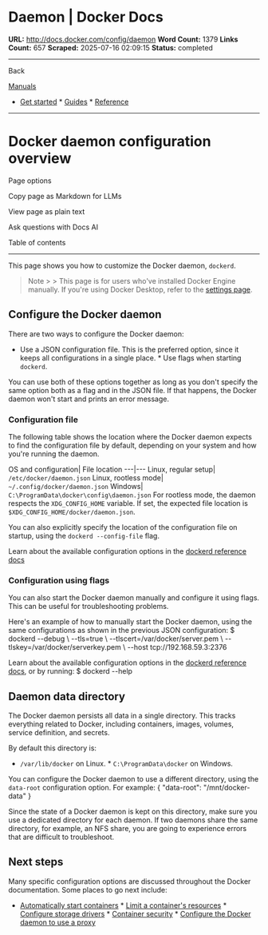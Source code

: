 # Daemon | Docker Docs

**URL:** http://docs.docker.com/config/daemon
**Word Count:** 1379
**Links Count:** 657
**Scraped:** 2025-07-16 02:09:15
**Status:** completed

---

Back

[Manuals](https://docs.docker.com/manuals/)

  * [Get started](http://docs.docker.com/get-started/)   * [Guides](http://docs.docker.com/guides/)   * [Reference](http://docs.docker.com/reference/)

* * *

# Docker daemon configuration overview

Page options

Copy page as Markdown for LLMs

View page as plain text

Ask questions with Docs AI

Table of contents

* * *

This page shows you how to customize the Docker daemon, `dockerd`.

> Note >  > This page is for users who've installed Docker Engine manually. If you're using Docker Desktop, refer to the [settings page](https://docs.docker.com/desktop/settings-and-maintenance/settings/#docker-engine).

## Configure the Docker daemon

There are two ways to configure the Docker daemon:

  * Use a JSON configuration file. This is the preferred option, since it keeps all configurations in a single place.   * Use flags when starting `dockerd`.

You can use both of these options together as long as you don't specify the same option both as a flag and in the JSON file. If that happens, the Docker daemon won't start and prints an error message.

### Configuration file

The following table shows the location where the Docker daemon expects to find the configuration file by default, depending on your system and how you're running the daemon.

OS and configuration| File location   ---|---   Linux, regular setup| `/etc/docker/daemon.json`   Linux, rootless mode| `~/.config/docker/daemon.json`   Windows| `C:\ProgramData\docker\config\daemon.json`      For rootless mode, the daemon respects the `XDG_CONFIG_HOME` variable. If set, the expected file location is `$XDG_CONFIG_HOME/docker/daemon.json`.

You can also explicitly specify the location of the configuration file on startup, using the `dockerd --config-file` flag.

Learn about the available configuration options in the [dockerd reference docs](https://docs.docker.com/reference/cli/dockerd/#daemon-configuration-file)

### Configuration using flags

You can also start the Docker daemon manually and configure it using flags. This can be useful for troubleshooting problems.

Here's an example of how to manually start the Docker daemon, using the same configurations as shown in the previous JSON configuration:               $ dockerd --debug \       --tls=true \       --tlscert=/var/docker/server.pem \       --tlskey=/var/docker/serverkey.pem \       --host tcp://192.168.59.3:2376     

Learn about the available configuration options in the [dockerd reference docs](https://docs.docker.com/reference/cli/dockerd/), or by running:               $ dockerd --help     

## Daemon data directory

The Docker daemon persists all data in a single directory. This tracks everything related to Docker, including containers, images, volumes, service definition, and secrets.

By default this directory is:

  * `/var/lib/docker` on Linux.   * `C:\ProgramData\docker` on Windows.

You can configure the Docker daemon to use a different directory, using the `data-root` configuration option. For example:               {       "data-root": "/mnt/docker-data"     }

Since the state of a Docker daemon is kept on this directory, make sure you use a dedicated directory for each daemon. If two daemons share the same directory, for example, an NFS share, you are going to experience errors that are difficult to troubleshoot.

## Next steps

Many specific configuration options are discussed throughout the Docker documentation. Some places to go next include:

  * [Automatically start containers](https://docs.docker.com/engine/containers/start-containers-automatically/)   * [Limit a container's resources](https://docs.docker.com/engine/containers/resource_constraints/)   * [Configure storage drivers](https://docs.docker.com/engine/storage/drivers/select-storage-driver/)   * [Container security](https://docs.docker.com/engine/security/)   * [Configure the Docker daemon to use a proxy](https://docs.docker.com/engine/daemon/proxy/)